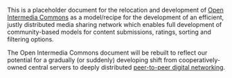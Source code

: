 This is a placeholder document for the relocation and development of [Open Intermedia Commons](https://docs.google.com/document/d/1e8MJUhsQUhRD4_xzepsoqBu4jX-nZYy7Pf2OqbCY--o/edit?usp=sharing) as a model/recipe for the development of an efficient, justly distributed media sharing network which enables full development of community-based models for content submissions, ratings, sorting and filtering options.

The Open Intermedia Commons document will be rebuilt to reflect our potential for a gradually (or suddenly) developing shift from cooperatively-owned central servers to deeply distributed [peer-to-peer digital networking](https://github.com/gcassel/Models/blob/master/p2p-digital-networking.md).
